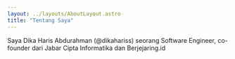 ```yaml
---
layout: ../layouts/AboutLayout.astro
title: "Tentang Saya"
---
```


Saya Dika Haris Abdurahman (@dikahariss) seorang Software Engineer, co-founder dari Jabar Cipta Informatika dan Berjejaring.id
